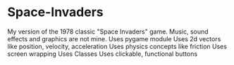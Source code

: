 # Space-Invaders
My version of the 1978 classic "Space Invaders" game. Music, sound effects and graphics are not mine.
Uses pygame module
Uses 2d vectors like position, velocity, acceleration 
Uses physics concepts like friction
Uses screen wrapping
Uses Classes
Uses clickable, functional buttons
